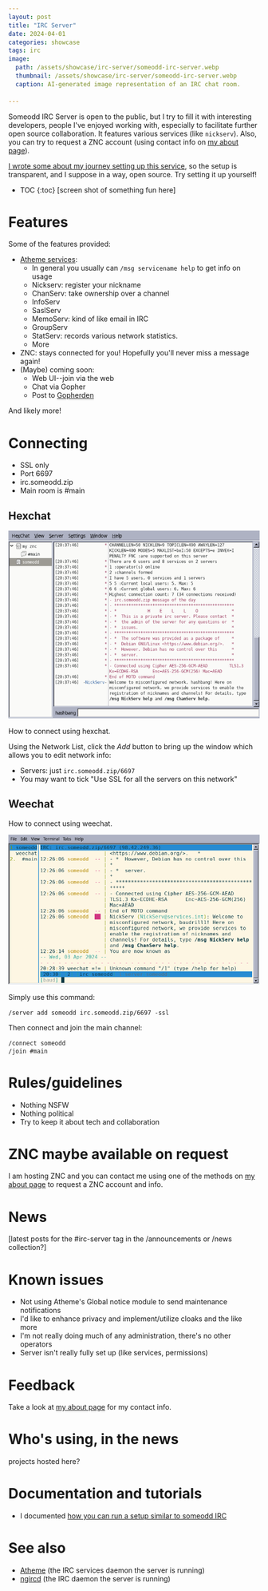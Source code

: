 ```yaml
---
layout: post
title: "IRC Server"
date: 2024-04-01
categories: showcase
tags: irc
image:
  path: /assets/showcase/irc-server/someodd-irc-server.webp
  thumbnail: /assets/showcase/irc-server/someodd-irc-server.webp
  caption: AI-generated image representation of an IRC chat room.

---
```


Someodd IRC Server is open to the public, but I try to fill it with interesting developers, people I've enjoyed working with, especially to facilitate further open source collaboration. It features various services (like `nickserv`). Also, you can try to request a ZNC account (using contact info on [my about page](/about)).

 [I wrote some about my journey setting up this service](/notes/irc-server), so the setup is transparent, and I suppose in a way, open source. Try setting it up yourself!

* TOC
{:toc}
[screen shot of something fun here]

# Features

Some of the features provided:

* [Atheme services](https://atheme.dev/):
  * In general you usually can `/msg servicename help` to get info on usage
  * Nickserv: register your nickname
  * ChanServ: take ownership over a channel
  * InfoServ
  * SaslServ
  * MemoServ: kind of like email in IRC
  * GroupServ
  * StatServ: records various network statistics.
  * More
* ZNC: stays connected for you! Hopefully you'll never miss a message again!
* (Maybe) coming soon:
  * Web UI--join via the web
  * Chat via Gopher
  * Post to [Gopherden](/showcase/gopherden)


And likely more!

# Connecting

* SSL only
* Port 6697
* irc.someodd.zip
* Main room is #main

## Hexchat

![Screenshot of HexChat, connected to someodd IRC](/assets/showcase/irc-server/someodd-irc-hexchat.png)

How to connect using hexchat.

Using the Network List, click the *Add* button to bring up the window which allows you to edit network info:

* Servers: just `irc.someodd.zip/6697`
* You may want to tick "Use SSL for all the servers on this network"

## Weechat

How to connect using weechat.

![Screenshot of Weechat, connected to someodd IRC, in a terminal](/assets/showcase/irc-server/someodd-irc-weechat.png)

Simply use this command:

```
/server add someodd irc.someodd.zip/6697 -ssl
```

Then connect and join the main channel:

```
/connect someodd
/join #main
```

# Rules/guidelines

* Nothing NSFW
* Nothing political
* Try to keep it about tech and collaboration

# ZNC maybe available on request

I am hosting ZNC and you can contact me using one of the methods on [my about page](/about) to request a ZNC account and info.

# News

[latest posts for the #irc-server tag in the /announcements or /news collection?]

# Known issues

* Not using Atheme's Global notice module to send maintenance notifications
* I'd like to enhance privacy and implement/utilize cloaks and the like more
* I'm not really doing much of any administration, there's no other operators
* Server isn't really fully set up (like services, permissions)

# Feedback

Take a look at [my about page](/about) for my contact info.

# Who's using, in the news

projects hosted here?

# Documentation and tutorials

* I documented [how you can run a setup similar to someodd IRC](/posts/irc-server)

# See also

* [Atheme](https://atheme.dev) (the IRC services daemon the server is running)
* [ngircd](https://ngircd.barton.de/) (the IRC daemon the server is running)